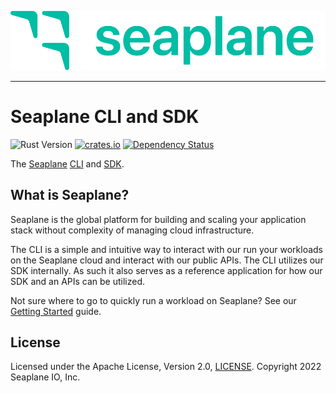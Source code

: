 <p align="center">
<img src="./assets/seaplane_green_tsp.min.svg">
</p>

---
# Seaplane CLI and SDK

![Rust Version][rustc-image]
[![crates.io][crate-image]][crate-link]
[![Dependency Status][deps-image]][deps-link]

The [Seaplane] [CLI] and [SDK].

## What is Seaplane?

Seaplane is the global platform for building and scaling your application stack
without complexity of managing cloud infrastructure.

The CLI is a simple and intuitive way to interact with our run your workloads
on the Seaplane cloud and interact with our public APIs. The CLI utilizes our
SDK internally. As such it also serves as a reference application for how our
SDK and an APIs can be utilized.

Not sure where to go to quickly run a workload on Seaplane? See our [Getting
Started] guide.

## License

Licensed under the Apache License, Version 2.0, [LICENSE](LICENSE). Copyright 2022 Seaplane IO, Inc.

[//]: # (badges)

[rustc-image]: https://img.shields.io/badge/rustc-1.58+-blue.svg
[crate-image]: https://img.shields.io/crates/v/seaplane-cli.svg
[crate-link]: https://crates.io/crates/seaplane-cli
[deps-image]: https://deps.rs/repo/github/seaplane-io/seaplane-cli/status.svg
[deps-link]: https://deps.rs/repo/github/seaplane-io/seaplane-cli

[//]: # (Links)

[Seaplane]: https://seaplane.io/
[CLI]: https://github.com/seaplane-io/seaplane/tree/main/seaplane-cli
[SDK]: https://github.com/seaplane-io/seaplane/tree/main/seaplane
[Getting Started]: https://github.com/seaplane-io/seaplane/blob/main/doc/GETTING_STARTED.md
